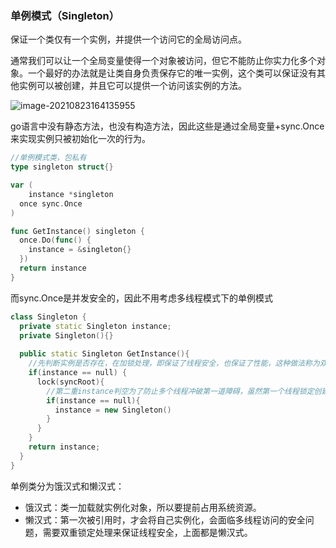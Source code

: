 ### 单例模式（Singleton）

保证一个类仅有一个实例，并提供一个访问它的全局访问点。

通常我们可以让一个全局变量使得一个对象被访问，但它不能防止你实力化多个对象。一个最好的办法就是让类自身负责保存它的唯一实例，这个类可以保证没有其他实例可以被创建，并且它可以提供一个访问该实例的方法。

![image-20210823164135955](https://tva1.sinaimg.cn/large/008i3skNly1gtqtbpvtokj60t806a0th02.jpg)

go语言中没有静态方法，也没有构造方法，因此这些是通过全局变量+sync.Once来实现实例只被初始化一次的行为。

```go
//单例模式类，包私有
type singleton struct{}

var (
	instance *singleton
  once sync.Once
)

func GetInstance() singleton {
  once.Do(func() {
    instance = &singleton{}
  })
  return instance
}

```

而sync.Once是并发安全的，因此不用考虑多线程模式下的单例模式

```c++
class Singleton {
  private static Singleton instance;
  private Singleton(){}
  
  public static Singleton GetInstance(){
    //先判断实例是否存在，在加锁处理，即保证了线程安全，也保证了性能，这种做法称为双重锁定
    if(instance == null) {
      lock(syncRoot){
        //第二重instance判空为了防止多个线程冲破第一道障碍，虽然第一个线程锁定创建实例的操作，但外面还有多个线程等待着创建。
        if(instance == null){
          instance = new Singleton()
        }
      }
    }
    return instance;
  }
}
```

单例类分为饿汉式和懒汉式：

- 饿汉式：类一加载就实例化对象，所以要提前占用系统资源。
- 懒汉式：第一次被引用时，才会将自己实例化，会面临多线程访问的安全问题，需要双重锁定处理来保证线程安全，上面都是懒汉式。

